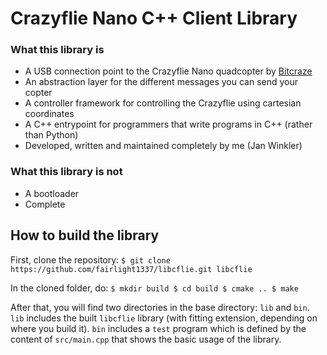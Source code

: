 Crazyflie Nano C++ Client Library
=================================

### What this library is

* A USB connection point to the Crazyflie Nano quadcopter by [Bitcraze](http://www.bitcraze.se/)
* An abstraction layer for the different messages you can send your copter
* A controller framework for controlling the Crazyflie using cartesian coordinates
* A C++ entrypoint for programmers that write programs in C++ (rather than Python)
* Developed, written and maintained completely by me (Jan Winkler)


### What this library is not

* A bootloader
* Complete


How to build the library
------------------------

First, clone the repository:
`
$ git clone https://github.com/fairlight1337/libcflie.git libcflie
`

In the cloned folder, do:
`
$ mkdir build
$ cd build
$ cmake ..
$ make
`

After that, you will find two directories in the base directory: `lib` and `bin`. `lib` includes the built `libcflie` library (with fitting extension, depending on where you build it). `bin` includes a `test` program which is defined by the content of `src/main.cpp` that shows the basic usage of the library.
